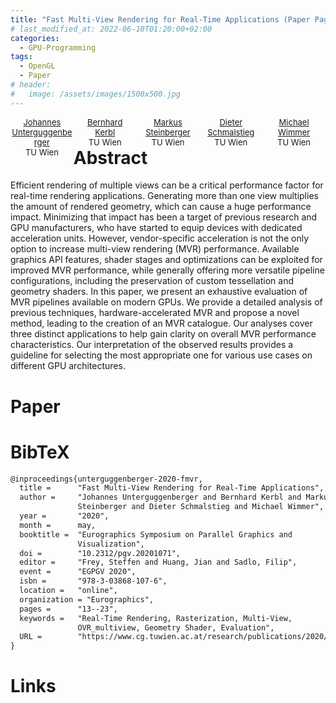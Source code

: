 ```yaml
---
title: "Fast Multi-View Rendering for Real-Time Applications (Paper Page)"
# last_modified_at: 2022-06-10T01:20:00+02:00
categories:
  - GPU-Programming
tags:
  - OpenGL
  - Paper
# header:
#   image: /assets/images/1500x500.jpg
---
```


<div style="display:block;">
  <div style="float:left; width:20%; text-align:center; font-size:small;">
    <a href="https://johannesugb.github.io/">Johannes<br/>Unterguggenberger</a><br/>
    TU Wien
  </div>
  <div style="float:left; width:20%; text-align:center; font-size:small;">
    <a href="https://www.cg.tuwien.ac.at/staff/BernhardKerbl">Bernhard<br/>Kerbl</a><br/>
    TU Wien
  </div>
  <div style="float:left; width:20%; text-align:center; font-size:small;">
    <a href="https://www.markussteinberger.net/">Markus<br/>Steinberger</a><br/>
    TU Wien
  </div>
  <div style="float:left; width:20%; text-align:center; font-size:small;">
    <a href="https://www.tugraz.at/institute/icg/research/team-schmalstieg/">Dieter<br/>Schmalstieg</a><br/>
    TU Wien
  </div>
  <div style="float:left; width:20%; text-align:center; font-size:small;">
    <a href="https://www.cg.tuwien.ac.at/staff/MichaelWimmer">Michael<br/>Wimmer</a><br/>
    TU Wien
  </div>
</div>              

# Abstract

Efficient rendering of multiple views can be a critical performance factor for real-time rendering applications. Generating more than one view multiplies the amount of rendered geometry, which can cause a huge performance impact. Minimizing that impact has been a target of previous research and GPU manufacturers, who have started to equip devices with dedicated acceleration units. However, vendor-specific acceleration is not the only option to increase multi-view rendering (MVR) performance. Available graphics API features, shader stages and optimizations can be exploited for improved MVR performance, while generally offering more versatile pipeline configurations, including the preservation of custom tessellation and geometry shaders. In this paper, we present an exhaustive evaluation of MVR pipelines available on modern GPUs. We provide a detailed analysis of previous techniques, hardware-accelerated MVR and propose a novel method, leading to the creation of an MVR catalogue. Our analyses cover three distinct applications to help gain clarity on overall MVR performance characteristics. Our interpretation of the observed results provides a guideline for selecting the most appropriate one for various use cases on different GPU architectures.

# Paper

# BibTeX

```tex
@inproceedings{unterguggenberger-2020-fmvr,
  title =      "Fast Multi-View Rendering for Real-Time Applications",
  author =     "Johannes Unterguggenberger and Bernhard Kerbl and Markus
               Steinberger and Dieter Schmalstieg and Michael Wimmer",
  year =       "2020",
  month =      may,
  booktitle =  "Eurographics Symposium on Parallel Graphics and
               Visualization",
  doi =        "10.2312/pgv.20201071",
  editor =     "Frey, Steffen and Huang, Jian and Sadlo, Filip",
  event =      "EGPGV 2020",
  isbn =       "978-3-03868-107-6",
  location =   "online",
  organization = "Eurographics",
  pages =      "13--23",
  keywords =   "Real-Time Rendering, Rasterization, Multi-View,
               OVR_multiview, Geometry Shader, Evaluation",
  URL =        "https://www.cg.tuwien.ac.at/research/publications/2020/unterguggenberger-2020-fmvr/",
}
```

# Links


